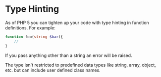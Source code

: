 # Type Hinting

As of PHP 5 you can tighten up your code with type hinting in function definitions. For example:

```php
function foo(string $bar){
    //
}
```

If you pass anything other than a string an error will be raised.

The type isn't restricted to predefined data types like string, array, object, etc. but can include user defined class names.

